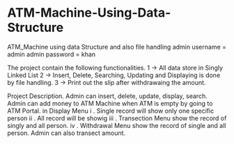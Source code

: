 # ATM-Machine-Using-Data-Structure
ATM_Machine using data Structure and also file handling
admin username = admin
admin password = khan

The project contain the following functionalities.
1 -> All data store in Singly Linked List
2 -> Insert, Delete, Searching, Updating and Displaying is done by file handling.
3 -> Print out the slip after withdrawaing the amount.

Project Description.
Admin can insert, delete, update, display, search.
Admin can add money to ATM Machine when ATM is empty by going to ATM Portal.
in Display Menu 
i   . Single record will show only one specific person
ii  . All record will be showig
iii . Transection Menu show the record of singly and all person.
iv  . Withdrawal Menu show the record of single and all person.
Admin can also transect amount.
